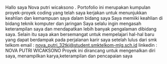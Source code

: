 Hallo saya Nova putri wicaksono . 
Portofolio ini merupakan kumpulan proyek-proyek coding yang telah saya kerjakan untuk menunjukkan keahlian dan kemampuan saya dalam bidang saya
Saya memiiki keahlian di bidang teknik komputer dan jaringan
Saya selalu ingin mengasah keterampilan saya dan mendapatkan lebih banyak pengalaman dibidang saya.
Selain itu saya akan bersemangat untuk mempelajari hal-hal baru yang dapat berdampak pada perjalanan karir saya setelah lulus dari smk telkom
email : nova_putri_32tkj@student.smktelkom-mlg.sch.id
linkedin : NOVA PUTRI WICAKSONO
Proyek ini dirancang untuk mengenalkan diri saya, menampilkan karya,keterampilan dan pencapaian saya
